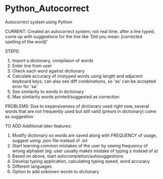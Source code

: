 # Python_Autocorrect
Autocorrect system using Python

CURRENT:
Created an autocorrect system; not real time, after a line typed, come up with suggestions for the line like 
'Did you mean: [corrected spelling of the word]'


STEPS:
1. Import a dictionary, compilaion of words
2. Enter line from user
3. Check each word against dictionary
4. Calculate accuracy of mistyped words using length and adjacent keyboard keys; can also see diff combinations, so 'as' can be accepted
error for 'sa'
5. See similarity to words in dictionary
6. Max similarity words printed/suggested as correction


PROBLEMS:
Due to expansiveness of dictionary used right now, several words that are not frequently used but still valid (presnt in dictionary) come as suggestion


TO ADD Additional later features:
1. Modify dictionary so words are saved along with FREQUENCY of usage, suggest using .json file instead of .txt
2. Start learning common mistakes of the user by seeing frequency of wrong alphabet (eg: user usually makes mistake of typing s instead of a)
3. Based on above, start autocompletion/autosuggestions
4. Develop typing application, calculating typing speed, word accuracy
5. Different languages
6. Option to add unknown words to dictionary
